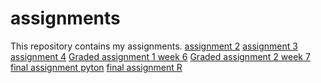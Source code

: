 # assignments
This repository contains my assignments.
[assignment 2](https://github.com/Anthonyvandenberg/assignments/blob/master/assignment2.html)
[assignment 3](https://github.com/Anthonyvandenberg/assignments/blob/master/assignment3%20(1).ipynb)
[assignment 4](https://github.com/Anthonyvandenberg/assignments/blob/master/assignment4.ipynb)
[Graded assignment 1 week 6](https://github.com/Anthonyvandenberg/assignments/blob/master/Graded_assignment1.ipynb)
[Graded assignment 2 week 7](https://github.com/Anthonyvandenberg/assignments/blob/master/Graded_assignment_2%20(1).ipynb)
[final assignment pyton](https://github.com/Anthonyvandenberg/assignments/blob/master/exam_june_7_2018.ipynb)
[final assignment R](https://github.com/Anthonyvandenberg/assignments/blob/master/Exam_student.ipynb)
